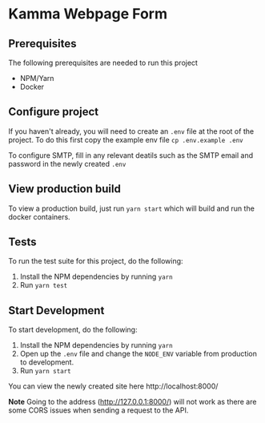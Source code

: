 # Kamma Webpage Form

## Prerequisites

The following prerequisites are needed to run this project

- NPM/Yarn
- Docker

## Configure project

If you haven't already, you will need to create an `.env` file at the root of the project. To do this first copy the example env file
`cp .env.example .env`

To configure SMTP, fill in any relevant deatils such as the SMTP email and password in the newly created `.env`

## View production build

To view a production build, just run `yarn start` which will build and run the docker containers.

## Tests

To run the test suite for this project, do the following:

1. Install the NPM dependencies by running `yarn`
2. Run `yarn test`

## Start Development

To start development, do the following:

1. Install the NPM dependencies by running `yarn`
2. Open up the `.env` file and change the `NODE_ENV` variable from production to development.
3. Run `yarn start`

You can view the newly created site here http://localhost:8000/

**Note**
Going to the address (http://127.0.0.1:8000/) will not work as there are some CORS issues when sending a request to the API.
